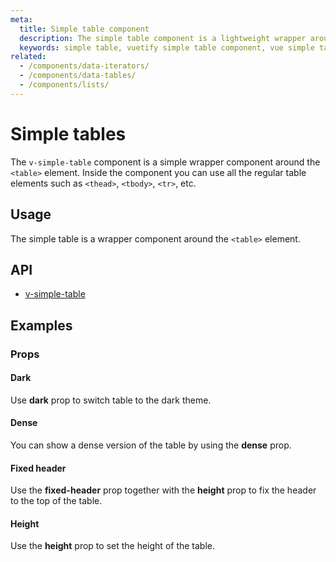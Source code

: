 ```yaml
---
meta:
  title: Simple table component
  description: The simple table component is a lightweight wrapper around the table element that provides a Material Design feel without all the baggage.
  keywords: simple table, vuetify simple table component, vue simple table component, table component
related:
  - /components/data-iterators/
  - /components/data-tables/
  - /components/lists/
---
```


# Simple tables

The `v-simple-table` component is a simple wrapper component around the `<table>` element. Inside the component you can use all the regular table elements such as `<thead>`, `<tbody>`, `<tr>`, etc.

## Usage

The simple table is a wrapper component around the `<table>` element.

<example file="v-simple-table/usage" />

## API

- [v-simple-table](/api/v-simple-table)

## Examples

### Props

#### Dark

Use **dark** prop to switch table to the dark theme.

<example file="v-simple-table/prop-dark" />

#### Dense

You can show a dense version of the table by using the **dense** prop.

<example file="v-simple-table/prop-dense" />

#### Fixed header

Use the **fixed-header** prop together with the **height** prop to fix the header to the top of the table.

<example file="v-simple-table/prop-fixed-header" />

#### Height

Use the **height** prop to set the height of the table.

<example file="v-simple-table/prop-height" />

<backmatter />
